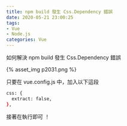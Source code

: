 ```yaml
---
title: npm build 發生 Css.Dependency 錯誤
date: 2020-05-21 23:00:25
tags:
- Vue
- Node.js
categories: Vue
---
```


如何解決 npm build 發生 Css.Dependency 錯誤

<!-- more -->

{% asset_img p2031.png %}

只要在 vue.config.js 中，加入以下這段

```bash
css: {
  extract: false,
},
```

接著在執行即可 ！


